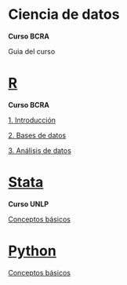 # Ciencia de datos  

**Curso BCRA**   

Guia del curso

# [R](https://cran.r-project.org/) 

**Curso BCRA**   

[1. Introducción](https://msangia.github.io/R/intro.html "Conceptos basicos. Objetos.")

[2. Bases de datos](https://msangia.github.io/R/basedatos.html "Manipulacion de base de datos.")

[3. Análisis de datos](https://msangia.github.io/R/analisis.html "Analisis basico de datos.")


# [Stata](https://www.stata.com/) 

**Curso UNLP** 

[Conceptos básicos](https://msangia.github.io/stata.html "Desarrollo de un proyecto.")    

# [Python](https://www.anaconda.com/)

[Conceptos básicos](https://msangia.github.io/Python/python.html "Pagina en desarrollo.")   
